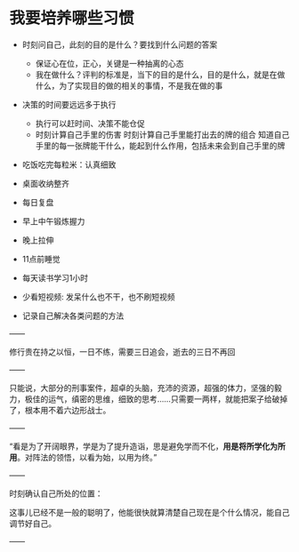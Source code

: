 # 我要培养哪些习惯

- 时刻问自己，此刻的目的是什么？要找到什么问题的答案
  - 保证心在位，正心，关键是一种抽离的心态
  - 我在做什么？评判的标准是，当下的目的是什么，目的是什么，就是在做什么，为了实现目的做的相关的事情，不是我在做的事

- 决策的时间要远远多于执行
  - 执行可以赶时间、决策不能仓促
  - 时刻计算自己手里的伤害
    时刻计算自己手里能打出去的牌的组合
    知道自己手里的每一张牌能干什么，能起到什么作用，包括未来会到自己手里的牌

- 吃饭吃完每粒米：认真细致
- 桌面收纳整齐
- 每日复盘
- 早上中午锻炼握力
- 晚上拉伸
- 11点前睡觉
- 每天读书学习1小时
- 少看短视频: 发呆什么也不干，也不刷短视频
- 记录自己解决各类问题的方法

——

修行贵在持之以恒，一日不练，需要三日追会，逝去的三日不再回

——

只能说，大部分的刑事案件，超卓的头脑，充沛的资源，超强的体力，坚强的毅力，极佳的运气，缜密的思维，细致的思考……只需要一两样，就能把案子给破掉了，根本用不着六边形战士。

——

“看是为了开阔眼界，学是为了提升造诣，思是避免学而不化，**用是将所学化为所用**。对阵法的领悟，以看为始，以用为终。”

——

时刻确认自己所处的位置：

这事儿已经不是一般的聪明了，他能很快就算清楚自己现在是个什么情况，能自己调节好自己。

——

